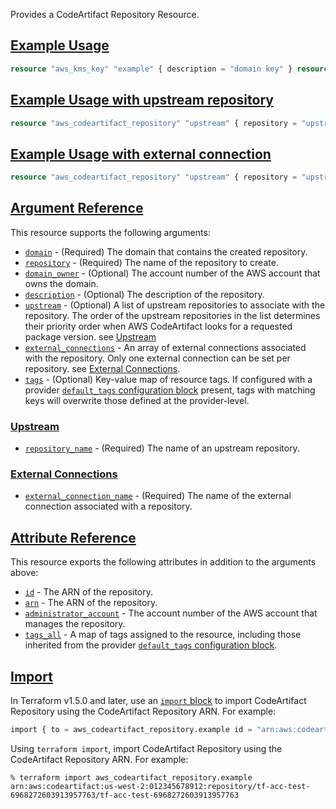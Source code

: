 Provides a CodeArtifact Repository Resource.

## [Example Usage](https://registry.terraform.io/providers/hashicorp/aws/latest/docs/resources/codeartifact_domain#example-usage)

```terraform
resource "aws_kms_key" "example" { description = "domain key" } resource "aws_codeartifact_domain" "example" { domain = "example" encryption_key = aws_kms_key.example.arn } resource "aws_codeartifact_repository" "test" { repository = "example" domain = aws_codeartifact_domain.example.domain }
```

## [Example Usage with upstream repository](https://registry.terraform.io/providers/hashicorp/aws/latest/docs/resources/codeartifact_domain#example-usage-with-upstream-repository)

```terraform
resource "aws_codeartifact_repository" "upstream" { repository = "upstream" domain = aws_codeartifact_domain.test.domain } resource "aws_codeartifact_repository" "test" { repository = "example" domain = aws_codeartifact_domain.example.domain upstream { repository_name = aws_codeartifact_repository.upstream.repository } }
```

## [Example Usage with external connection](https://registry.terraform.io/providers/hashicorp/aws/latest/docs/resources/codeartifact_domain#example-usage-with-external-connection)

```terraform
resource "aws_codeartifact_repository" "upstream" { repository = "upstream" domain = aws_codeartifact_domain.test.domain } resource "aws_codeartifact_repository" "test" { repository = "example" domain = aws_codeartifact_domain.example.domain external_connections { external_connection_name = "public:npmjs" } }
```

## [Argument Reference](https://registry.terraform.io/providers/hashicorp/aws/latest/docs/resources/codeartifact_domain#argument-reference)

This resource supports the following arguments:

-   [`domain`](https://registry.terraform.io/providers/hashicorp/aws/latest/docs/resources/codeartifact_domain#domain-4) - (Required) The domain that contains the created repository.
-   [`repository`](https://registry.terraform.io/providers/hashicorp/aws/latest/docs/resources/codeartifact_domain#repository-2) - (Required) The name of the repository to create.
-   [`domain_owner`](https://registry.terraform.io/providers/hashicorp/aws/latest/docs/resources/codeartifact_domain#domain_owner-3) - (Optional) The account number of the AWS account that owns the domain.
-   [`description`](https://registry.terraform.io/providers/hashicorp/aws/latest/docs/resources/codeartifact_domain#description-1) - (Optional) The description of the repository.
-   [`upstream`](https://registry.terraform.io/providers/hashicorp/aws/latest/docs/resources/codeartifact_domain#upstream-1) - (Optional) A list of upstream repositories to associate with the repository. The order of the upstream repositories in the list determines their priority order when AWS CodeArtifact looks for a requested package version. see [Upstream](https://registry.terraform.io/providers/hashicorp/aws/latest/docs/resources/codeartifact_domain#upstream)
-   [`external_connections`](https://registry.terraform.io/providers/hashicorp/aws/latest/docs/resources/codeartifact_domain#external_connections-1) - An array of external connections associated with the repository. Only one external connection can be set per repository. see [External Connections](https://registry.terraform.io/providers/hashicorp/aws/latest/docs/resources/codeartifact_domain#external-connections).
-   [`tags`](https://registry.terraform.io/providers/hashicorp/aws/latest/docs/resources/codeartifact_domain#tags-4) - (Optional) Key-value map of resource tags. If configured with a provider [`default_tags` configuration block](https://registry.terraform.io/providers/hashicorp/aws/latest/docs#default_tags-configuration-block) present, tags with matching keys will overwrite those defined at the provider-level.

### [Upstream](https://registry.terraform.io/providers/hashicorp/aws/latest/docs/resources/codeartifact_domain#upstream)

-   [`repository_name`](https://registry.terraform.io/providers/hashicorp/aws/latest/docs/resources/codeartifact_domain#repository_name-1) - (Required) The name of an upstream repository.

### [External Connections](https://registry.terraform.io/providers/hashicorp/aws/latest/docs/resources/codeartifact_domain#external-connections)

-   [`external_connection_name`](https://registry.terraform.io/providers/hashicorp/aws/latest/docs/resources/codeartifact_domain#external_connection_name-1) - (Required) The name of the external connection associated with a repository.

## [Attribute Reference](https://registry.terraform.io/providers/hashicorp/aws/latest/docs/resources/codeartifact_domain#attribute-reference)

This resource exports the following attributes in addition to the arguments above:

-   [`id`](https://registry.terraform.io/providers/hashicorp/aws/latest/docs/resources/codeartifact_domain#id-3) - The ARN of the repository.
-   [`arn`](https://registry.terraform.io/providers/hashicorp/aws/latest/docs/resources/codeartifact_domain#arn-2) - The ARN of the repository.
-   [`administrator_account`](https://registry.terraform.io/providers/hashicorp/aws/latest/docs/resources/codeartifact_domain#administrator_account-1) - The account number of the AWS account that manages the repository.
-   [`tags_all`](https://registry.terraform.io/providers/hashicorp/aws/latest/docs/resources/codeartifact_domain#tags_all-2) - A map of tags assigned to the resource, including those inherited from the provider [`default_tags` configuration block](https://registry.terraform.io/providers/hashicorp/aws/latest/docs#default_tags-configuration-block).

## [Import](https://registry.terraform.io/providers/hashicorp/aws/latest/docs/resources/codeartifact_domain#import)

In Terraform v1.5.0 and later, use an [`import` block](https://developer.hashicorp.com/terraform/language/import) to import CodeArtifact Repository using the CodeArtifact Repository ARN. For example:

```terraform
import { to = aws_codeartifact_repository.example id = "arn:aws:codeartifact:us-west-2:012345678912:repository/tf-acc-test-6968272603913957763/tf-acc-test-6968272603913957763" }
```

Using `terraform import`, import CodeArtifact Repository using the CodeArtifact Repository ARN. For example:

```console
% terraform import aws_codeartifact_repository.example arn:aws:codeartifact:us-west-2:012345678912:repository/tf-acc-test-6968272603913957763/tf-acc-test-6968272603913957763
```
